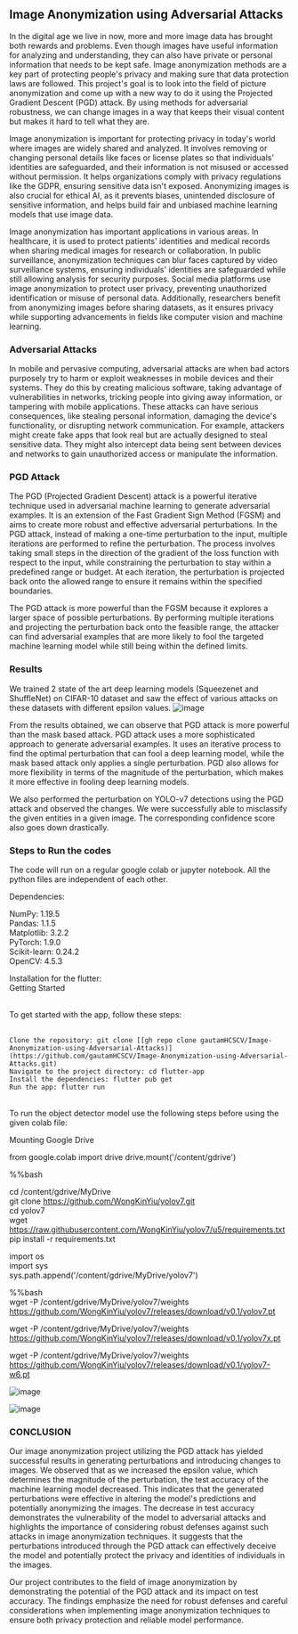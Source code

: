 ## Image Anonymization using Adversarial Attacks

In the digital age we live in now, more and more image data has brought both rewards and problems. Even though images have useful information for analyzing and understanding, they can also have private or personal information that needs to be kept safe. Image anonymization methods are a key part of protecting people's privacy and making sure that data protection laws are followed. This project's goal is to look into the field of picture anonymization and come up with a new way to do it using the Projected Gradient Descent (PGD) attack. By using methods for adversarial robustness, we can change images in a way that keeps their visual content but makes it hard to tell what they are. 

Image anonymization is important for protecting privacy in today's world where images are widely shared and analyzed. It involves removing or changing personal details like faces or license plates so that individuals' identities are safeguarded, and their information is not misused or accessed without permission. It helps organizations comply with privacy regulations like the GDPR, ensuring sensitive data isn't exposed. Anonymizing images is also crucial for ethical AI, as it prevents biases, unintended disclosure of sensitive information, and helps build fair and unbiased machine learning models that use image data.

Image anonymization has important applications in various areas. In healthcare, it is used to protect patients' identities and medical records when sharing medical images for research or collaboration. In public surveillance, anonymization techniques can blur faces captured by video surveillance systems, ensuring individuals' identities are safeguarded while still allowing analysis for security purposes. Social media platforms use image anonymization to protect user privacy, preventing unauthorized identification or misuse of personal data. Additionally, researchers benefit from anonymizing images before sharing datasets, as it ensures privacy while supporting advancements in fields like computer vision and machine learning.


### Adversarial Attacks
In mobile and pervasive computing, adversarial attacks are when bad actors purposely try to harm or exploit weaknesses in mobile devices and their systems. They do this by creating malicious software, taking advantage of vulnerabilities in networks, tricking people into giving away information, or tampering with mobile applications. These attacks can have serious consequences, like stealing personal information, damaging the device's functionality, or disrupting network communication. For example, attackers might create fake apps that look real but are actually designed to steal sensitive data. They might also intercept data being sent between devices and networks to gain unauthorized access or manipulate the information.


### PGD Attack
The PGD (Projected Gradient Descent) attack is a powerful iterative technique used in adversarial machine learning to generate adversarial examples. It is an extension of the Fast Gradient Sign Method (FGSM) and aims to create more robust and effective adversarial perturbations. In the PGD attack, instead of making a one-time perturbation to the input, multiple iterations are performed to refine the perturbation. The process involves taking small steps in the direction of the gradient of the loss function with respect to the input, while constraining the perturbation to stay within a predefined range or budget. At each iteration, the perturbation is projected back onto the allowed range to ensure it remains within the specified boundaries.

The PGD attack is more powerful than the FGSM because it explores a larger space of possible perturbations. By performing multiple iterations and projecting the perturbation back onto the feasible range, the attacker can find adversarial examples that are more likely to fool the targeted machine learning model while still being within the defined limits.

### Results
We trained 2 state of the art deep learning models (Squeezenet and ShuffleNet) on CIFAR-10 dataset and saw the effect of various attacks on these datasets with different epsilon values.
![image](https://github.com/Mobile-and-Pervasive-Computing-Projects/course-projects-gautamHCSCV/assets/65457437/d754d166-91fa-442e-b0e7-b8dda1e24eec)

From the results obtained, we can observe that PGD attack is more powerful than
the mask based attack. PGD attack uses a more sophisticated approach to generate
adversarial examples. It uses an iterative process to find the optimal perturbation
that can fool a deep learning model, while the mask based attack only applies a
single perturbation. PGD also allows for more flexibility in terms of the magnitude of
the perturbation, which makes it more effective in fooling deep learning models.

We also performed the perturbation on YOLO-v7 detections using the PGD attack and observed the changes. We were successfully able to misclassify the given entities in a given image. The corresponding confidence score also goes down drastically.

### Steps to Run the codes
The code will run on a regular google colab or jupyter notebook. All the python files are independent of each other.

Dependencies:

NumPy: 1.19.5 </br>
Pandas: 1.1.5 </br>
Matplotlib: 3.2.2 </br>
PyTorch: 1.9.0 </br>
Scikit-learn: 0.24.2 </br>
OpenCV: 4.5.3 </br>

Installation for the flutter: </br>
Getting Started </br> </br>

To get started with the app, follow these steps: </br> </br>

    Clone the repository: git clone [[gh repo clone gautamHCSCV/Image-Anonymization-using-Adversarial-Attacks)](https://github.com/gautamHCSCV/Image-Anonymization-using-Adversarial-Attacks.git) 
    Navigate to the project directory: cd flutter-app 
    Install the dependencies: flutter pub get 
    Run the app: flutter run 
 </br>
To run the object detector model use the following steps before using the given colab file:

Mounting Google Drive

from google.colab import drive
drive.mount('/content/gdrive')

%%bash

cd /content/gdrive/MyDrive </br>
git clone https://github.com/WongKinYiu/yolov7.git </br>
cd yolov7 </br>
wget https://raw.githubusercontent.com/WongKinYiu/yolov7/u5/requirements.txt </br>
pip install -r requirements.txt </br>

import os </br>
import sys </br>
sys.path.append('/content/gdrive/MyDrive/yolov7') </br>

%%bash </br>
wget -P /content/gdrive/MyDrive/yolov7/weights https://github.com/WongKinYiu/yolov7/releases/download/v0.1/yolov7.pt </br>

wget -P /content/gdrive/MyDrive/yolov7/weights https://github.com/WongKinYiu/yolov7/releases/download/v0.1/yolov7x.pt </br>

wget -P /content/gdrive/MyDrive/yolov7/weights https://github.com/WongKinYiu/yolov7/releases/download/v0.1/yolov7-w6.pt </br>


![image](https://github.com/Mobile-and-Pervasive-Computing-Projects/course-projects-gautamHCSCV/assets/65457437/8b08d918-8d77-4cf9-ad90-8c8e97bdae52)

![image](https://github.com/Mobile-and-Pervasive-Computing-Projects/course-projects-gautamHCSCV/assets/65457437/c7640884-ee73-453b-8138-9b9f20f85e8b)



### CONCLUSION
Our image anonymization project utilizing the PGD attack has yielded successful results in generating perturbations and introducing changes to images. We observed that as we increased the epsilon value, which determines the magnitude of the perturbation, the test accuracy of the machine learning model decreased. This indicates that the generated perturbations were effective in altering the model's predictions and potentially anonymizing the images.  The decrease in test accuracy demonstrates the vulnerability of the model to adversarial attacks and highlights the importance of considering robust defenses against such attacks in image anonymization techniques. It suggests that the perturbations introduced through the PGD attack can effectively deceive the model and potentially protect the privacy and identities of individuals in the images.

Our project contributes to the field of image anonymization by demonstrating the potential of the PGD attack and its impact on test accuracy. The findings emphasize the need for robust defenses and careful considerations when implementing image anonymization techniques to ensure both privacy protection and reliable model performance.



